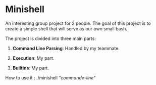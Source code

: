 # Minishell

An interesting group project for 2 people. The goal of this project is to create a simple shell that will serve as our own small bash.

The project is divided into three main parts:

1. **Command Line Parsing**: Handled by my teammate.
   
2. **Execution**: My part.
   
3. **Builtins**: My part.

How to use it : ./minishell *"commande-line"*
